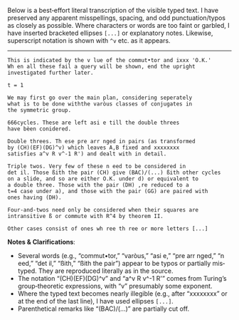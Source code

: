 Below is a best‐effort literal transcription of the visible typed text.  I have preserved any apparent misspellings, spacing, and odd punctuation/typos as closely as possible.  Where characters or words are too faint or garbled, I have inserted bracketed ellipses `[...]` or explanatory notes.  Likewise, superscript notation is shown with `^v` etc. as it appears.

---

```
This is indicated by the v lue of the commut•tor and ixxx 'O.K.'
Wh en all these fail a query will be shown, end the upright
investigated further later.

t = 1

We may first go over the main plan, considering seperately
what is to be done withthe varòus classes of conjugates in
the symmetric group.

666cycles. These are left asi e till the double threes
have bèen conidered.

Double threes. Th ese pre arr nged in pairs (as transformed
by (CH)(EF)(DG)^v) which leaves A,B fixed and xxxxxxxx
satisfies a^v R v^-1 R') and dealt with in detail.

Triple twos. Very few of these n eed to be considered in
det il. Those ßith the pair (CH) give (BAC)/(...) ßith other cycles
on a slide, and so are either O.K. under d) or equivalent to
a double three. Those with the pair (DH) ,re reduced to a
t=4 case under a), and those with the pair (GG) are paired with
ones having (DH).

Four-and-twos need only be considered when their squares are
intransitive ß or commute with R^4 by theorem II.

Other cases consist of ones wh ree th ree or more letters [...]
```

**Notes & Clarifications**:

- Several words (e.g., “commut•tor,” “varòus,” “asi e,” “pre arr nged,” “n eed,” “det il,” “ßith,” “ßith the pair”) appear to be typos or partially mis‐typed. They are reproduced literally as in the source.  
- The notation “(CH)(EF)(DG)^v” and “a^v R v^-1 R'” comes from Turing’s group‐theoretic expressions, with “v” presumably some exponent.  
- Where the typed text becomes nearly illegible (e.g., after “xxxxxxxx” or at the end of the last line), I have used ellipses `[...]`.  
- Parenthetical remarks like “(BAC)/(…)” are partially cut off.